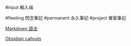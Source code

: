#input  輸入端

#fleeting 閃念筆記
#permanent 永久筆記
#project 專案筆記

[Markdown 語法](https://www.runoob.com/markdown/md-tutorial.html)

[Obsidian callouts](https://zhuanlan.zhihu.com/p/494647464)
